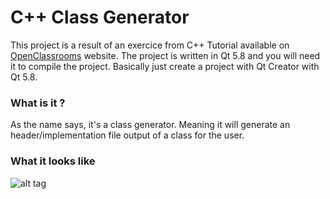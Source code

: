 # C++ Class Generator

This project is a result of an exercice from C++ Tutorial available on [OpenClassrooms](https://openclassrooms.com/courses/programmez-avec-le-langage-c/tp-zeroclassgenerator) website.
The project is written in Qt 5.8 and you will need it to compile the project. Basically just create a project with Qt Creator with Qt 5.8. <br/>

### What is it ?
As the name says, it's a class generator. Meaning it will generate an header/implementation file output of a class for the user.

### What it looks like
![alt tag](https://i.gyazo.com/e47d321630ea98527b41461c6a873cdb.png)